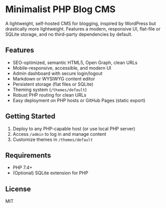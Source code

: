 # Minimalist PHP Blog CMS

A lightweight, self-hosted CMS for blogging, inspired by WordPress but drastically more lightweight. Features a modern, responsive UI, flat-file or SQLite storage, and no third-party dependencies by default.

## Features
- SEO-optimized, semantic HTML5, Open Graph, clean URLs
- Mobile-responsive, accessible, and modern UI
- Admin dashboard with secure login/logout
- Markdown or WYSIWYG content editor
- Persistent storage (flat files or SQLite)
- Theming system (`/themes/default`)
- Robust PHP routing for clean URLs
- Easy deployment on PHP hosts or GitHub Pages (static export)

## Getting Started
1. Deploy to any PHP-capable host (or use local PHP server)
2. Access `/admin` to log in and manage content
3. Customize themes in `/themes/default`

## Requirements
- PHP 7.4+
- (Optional) SQLite extension for PHP

## License
MIT
